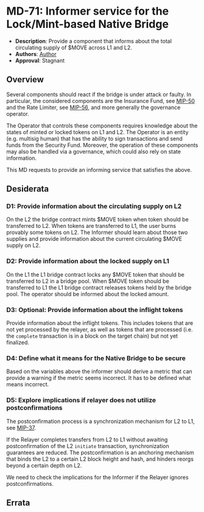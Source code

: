# MD-71: Informer service for the Lock/Mint-based Native Bridge
- **Description**: Provide a component that informs about the total circulating supply of \$MOVE across L1 and L2.
- **Authors**: [Author](mailto:andreas.penzkofer@movementlabs.xyz)
- **Approval**: Stagnant

## Overview

Several components should react if the bridge is under attack or faulty. In particular, the considered components are the Insurance Fund, see [MIP-50](https://github.com/movementlabsxyz/MIP/pull/50) and the Rate Limiter, see [MIP-56](https://github.com/movementlabsxyz/MIP/pull/56), and more generally the governance operator.

The Operator that controls these components requires knowledge about the states of minted or locked tokens on L1 and L2. The Operator is an entity (e.g. multisig human) that has the ability to sign transactions and send funds from the Security Fund. Moreover, the operation of these components may also be handled via a governance, which could also rely on state information.

This MD requests to provide an informing service that satisfies the above.

## Desiderata

### D1: Provide information about the circulating supply on L2

On the L2 the bridge contract mints \$MOVE token when token should be transferred to L2. When tokens are transferred to L1, the user burns provably some tokens on L2. The Informer should learn about those two supplies and provide information about the current circulating \$MOVE supply on L2.

### D2: Provide information about the locked supply on L1

On the L1 the L1 bridge contract locks any \$MOVE token that should be transferred to L2 in a bridge pool. When \$MOVE token should be transferred to L1 the L1 bridge contract releases tokens held by the bridge pool. The operator should be informed about the locked amount.

### D3: Optional: Provide information about the inflight tokens

Provide information about the inflight tokens. This includes tokens that are not yet processed by the relayer, as well as tokens that are processed (i.e. the `complete` transaction is in a block on the target chain) but not yet finalized.

### D4: Define what it means for the Native Bridge to be secure

Based on the variables above the informer should derive a metric that can provide a warning if the metric seems incorrect. It has to be defined what means incorrect.

### D5: Explore implications if relayer does not utilize postconfirmations

The postconfirmation process is a synchronization mechanism for L2 to L1, see [MIP-37](https://github.com/movementlabsxyz/MIP/pull/37).

If the Relayer completes transfers from L2 to L1 without awaiting postconfirmation of the L2 `initiate` transaction, synchronization guarantees are reduced. The postconfirmation is an anchoring mechanism that binds the L2 to a certain L2 block height and hash, and hinders reorgs beyond a certain depth on L2.

We need to check the implications for the Informer if the Relayer ignores postconfirmations.

## Errata
